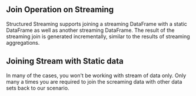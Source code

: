 ## Join Operation on Streaming
Structured Streaming supports joining a streaming DataFrame with a static DataFrame as well as another streaming DataFrame. The result of the streaming join is generated incrementally, similar to the results of streaming aggregations.

## Joining Stream with Static data
In many of the cases, you won't be working with stream of data only. Only many a times you are required to join the screaming data with other data sets back to our scenario.


<!--stackedit_data:
eyJoaXN0b3J5IjpbNjYzNTM0ODY4LDM2MDQ4MDY4MCwxMDE4MT
AwMjEzLDE1NjI3NzU1NjcsNTQ1MTE2MzIzLDE2OTMzODk2NTks
LTM1OTE0NTM1OSw0NzY0MzUwNDcsLTExNzU1MzY4NzksNjI5OD
AyNzczLDYyNDYyMDIxMCwxMTk5MzE0NTYyLC0xMjk1NDAxNDY4
LDQzMjc2OTc0Nyw1NTEyNDY2Niw0NDk3NDI4LDc5OTczOTE3Mi
wtMjM0Mzg5NDAsLTIwODI5NTMyNDAsODkzMTkwODI5XX0=
-->